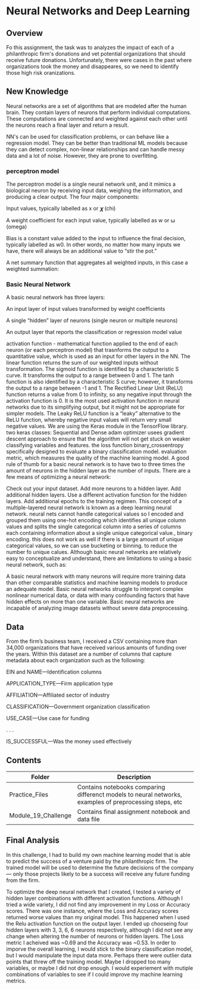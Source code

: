 # Neural Networks and Deep Learning
## Overview
Fo this assignment, the task was to analyzes the impact of each of a philanthropic firm's donations and vet potential organizations that should receive future donations. Unfortunately, there were cases in the past where organizations took the money and disappeares, so we need to identify those high risk oranizations.

## New Knowledge
Neural networks are a set of algorithms that are modeled after the human brain. They contain layers of neurons that perform individual computations. These computations are connected and weighted against each other until the neurons reach a final layer and return a result. 

NN's can be used for classification problems, or can behave like a regression model. They can be better than traditional ML models because they can detect complex, non-linear relationships and can handle messy data and a lot of noise. However, they are prone to overfitting. 

### perceptron model
The perceptron model is a single neural network unit, and it mimics a biological neuron by receiving input data, weighing the information, and producing a clear output.
The four major components:

Input values, typically labelled as x or 𝝌 (chi)

A weight coefficient for each input value, typically labelled as w or ⍵ (omega)

Bias is a constant value added to the input to influence the final decision, typically labelled as w0. In other words, no matter how many inputs we have, there will always be an additional value to “stir the pot.”

A net summary function that aggregates all weighted inputs, in this case a weighted summation:

### Basic Neural Network
A basic neural network has three layers:

An input layer of input values transformed by weight coefficients

A single “hidden” layer of neurons (single neuron or multiple neurons)

An output layer that reports the classification or regression model value

activation function - mathematical function applied to the end of each neuron (or each perceptron model) that trasnforms the output to a quantitative value, which is used as an input for other layers in the NN. 
The linear function returns the sum of our weighted inputs without transformation.
The sigmoid function is identified by a characteristic S curve. It transforms the output to a range between 0 and 1.
The tanh function is also identified by a characteristic S curve; however, it transforms the output to a range between -1 and 1.
The Rectified Linear Unit (ReLU) function returns a value from 0 to infinity, so any negative input through the activation function is 0. It is the most used activation function in neural networks due to its simplifying output, but it might not be appropriate for simpler models.
The Leaky ReLU function is a “leaky” alternative to the ReLU function, whereby negative input values will return very small negative values.
We are using the Keras module in the TensorFlow library. two keras classes: Sequential and Dense
adam optimizer usees gradient descent approach to ensure that the algorithm will not get stuck on weaker classifying variables and features.
the loss function binary_crossentropy  specifically designed to evaluate a binary classification model.
evaluation metric, which measures the quality of the machine learning model. 
A good rule of thumb for a basic neural network is to have two to three times the amount of neurons in the hidden layer as the number of inputs.
There are a few means of optimizing a neural network:

Check out your input dataset.
Add more neurons to a hidden layer.
Add additional hidden layers.
Use a different activation function for the hidden layers.
Add additional epochs to the training regimen.
This concept of a multiple-layered neural network is known as a deep learning neural network.
neural nets cannot handle categorical values so I encoded and grouped them using one-hot encoding which identifies all unique column values and splits the single categorical column into a series of columns each containing information about a single unique categorical value., binary encoding. this does not work as well if there is a large amount of unique categorical values, so we can use bucketing or binning.  to reduce the number fo unique calues.
Although basic neural networks are relatively easy to conceptualize and understand, there are limitations to using a basic neural network, such as:

A basic neural network with many neurons will require more training data than other comparable statistics and machine learning models to produce an adequate model.
Basic neural networks struggle to interpret complex nonlinear numerical data, or data with many confounding factors that have hidden effects on more than one variable.
Basic neural networks are incapable of analyzing image datasets without severe data preprocessing.

## Data
From the firm’s business team, I received a CSV containing more than 34,000 organizations that have received various amounts of funding over the years. Within this dataset are a number of columns that capture metadata about each organization such as the following:

EIN and NAME—Identification columns

APPLICATION_TYPE—Firm application type

AFFILIATION—Affiliated sector of industry

CLASSIFICATION—Government organization classification

USE_CASE—Use case for funding

.
.
.

IS_SUCCESSFUL—Was the money used effectively
## Contents
Folder | Description
-------|------------
Practice_Files | Contains notebooks comparing differenct models to neural networks, examples of preprocessing steps, etc 
Module_19_Challenge | Contains final assignment notebook and data file

## Final Analysis
In this challenge, I had to build my own machine learning model that is able to predict the success of a venture paid by the philanthropic firm. The trained model will be used to determine the future decisions of the company — only those projects likely to be a success will receive any future funding from the firm.

To optimize the deep neural network that I created, I tested a variety of hidden layer combinations with different activation functions. Although I tried a wide variety, I did not find any improvement in my Loss or Accuracy scores. There was one instance, where the Loss and Accuracy scores returned worse values than my original model. This happened when I used the Relu activation function on the output layer. I ended up chooseing four hidden layers with 3, 3, 6, 6 neurons respectively, although I did not see any change when altering the number of neurons or hidden layers. The Loss metric I acheived was ~0.69 and the Accuracy was ~0.53. In order to imporve the overall learning, I would stick to the binary classification model, but I would manipulate the input data more. Perhaps there were outlier data points that threw off the training model. Maybe I dropped too many variables, or maybe I did not drop enough. I would experiement with mutiple combinations of variables to see if I could improve my machine learning metrics. 
